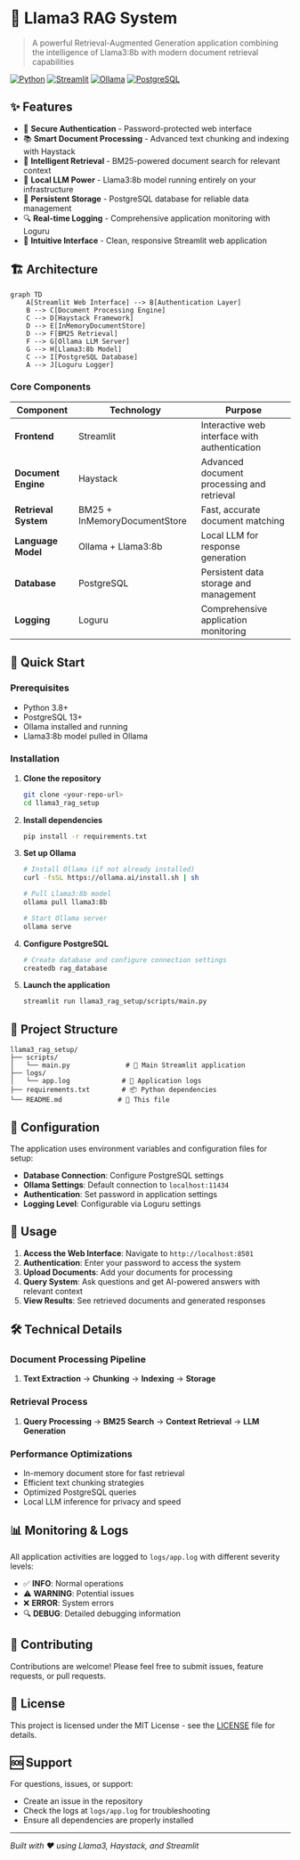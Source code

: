 # 🤖 Llama3 RAG System

> A powerful Retrieval-Augmented Generation application combining the intelligence of Llama3:8b with modern document retrieval capabilities

[![Python](https://img.shields.io/badge/Python-3.8+-blue.svg)](https://python.org)
[![Streamlit](https://img.shields.io/badge/Streamlit-1.28+-red.svg)](https://streamlit.io)
[![Ollama](https://img.shields.io/badge/Ollama-Latest-green.svg)](https://ollama.ai)
[![PostgreSQL](https://img.shields.io/badge/PostgreSQL-13+-blue.svg)](https://postgresql.org)

## ✨ Features

- 🔐 **Secure Authentication** - Password-protected web interface
- 📚 **Smart Document Processing** - Advanced text chunking and indexing with Haystack
- 🎯 **Intelligent Retrieval** - BM25-powered document search for relevant context
- 🦙 **Local LLM Power** - Llama3:8b model running entirely on your infrastructure
- 💾 **Persistent Storage** - PostgreSQL database for reliable data management
- 🔍 **Real-time Logging** - Comprehensive application monitoring with Loguru
- 🎨 **Intuitive Interface** - Clean, responsive Streamlit web application

## 🏗️ Architecture

```mermaid
graph TD
    A[Streamlit Web Interface] --> B[Authentication Layer]
    B --> C[Document Processing Engine]
    C --> D[Haystack Framework]
    D --> E[InMemoryDocumentStore]
    D --> F[BM25 Retrieval]
    F --> G[Ollama LLM Server]
    G --> H[Llama3:8b Model]
    C --> I[PostgreSQL Database]
    A --> J[Loguru Logger]
```

### Core Components

| Component | Technology | Purpose |
|-----------|------------|---------|
| **Frontend** | Streamlit | Interactive web interface with authentication |
| **Document Engine** | Haystack | Advanced document processing and retrieval |
| **Retrieval System** | BM25 + InMemoryDocumentStore | Fast, accurate document matching |
| **Language Model** | Ollama + Llama3:8b | Local LLM for response generation |
| **Database** | PostgreSQL | Persistent data storage and management |
| **Logging** | Loguru | Comprehensive application monitoring |

## 🚀 Quick Start

### Prerequisites

- Python 3.8+
- PostgreSQL 13+
- Ollama installed and running
- Llama3:8b model pulled in Ollama

### Installation

1. **Clone the repository**
   ```bash
   git clone <your-repo-url>
   cd llama3_rag_setup
   ```

2. **Install dependencies**
   ```bash
   pip install -r requirements.txt
   ```

3. **Set up Ollama**
   ```bash
   # Install Ollama (if not already installed)
   curl -fsSL https://ollama.ai/install.sh | sh
   
   # Pull Llama3:8b model
   ollama pull llama3:8b
   
   # Start Ollama server
   ollama serve
   ```

4. **Configure PostgreSQL**
   ```bash
   # Create database and configure connection settings
   createdb rag_database
   ```

5. **Launch the application**
   ```bash
   streamlit run llama3_rag_setup/scripts/main.py
   ```

## 📁 Project Structure

```
llama3_rag_setup/
├── scripts/
│   └── main.py              # 🎯 Main Streamlit application
├── logs/
│   └── app.log             # 📝 Application logs
├── requirements.txt        # 📦 Python dependencies
└── README.md              # 📖 This file
```

## 🔧 Configuration

The application uses environment variables and configuration files for setup:

- **Database Connection**: Configure PostgreSQL settings
- **Ollama Settings**: Default connection to `localhost:11434`
- **Authentication**: Set password in application settings
- **Logging Level**: Configurable via Loguru settings

## 🎯 Usage

1. **Access the Web Interface**: Navigate to `http://localhost:8501`
2. **Authentication**: Enter your password to access the system
3. **Upload Documents**: Add your documents for processing
4. **Query System**: Ask questions and get AI-powered answers with relevant context
5. **View Results**: See retrieved documents and generated responses

## 🛠️ Technical Details

### Document Processing Pipeline
1. **Text Extraction** → **Chunking** → **Indexing** → **Storage**

### Retrieval Process
1. **Query Processing** → **BM25 Search** → **Context Retrieval** → **LLM Generation**

### Performance Optimizations
- In-memory document store for fast retrieval
- Efficient text chunking strategies
- Optimized PostgreSQL queries
- Local LLM inference for privacy and speed

## 📊 Monitoring & Logs

All application activities are logged to `logs/app.log` with different severity levels:
- ✅ **INFO**: Normal operations
- ⚠️ **WARNING**: Potential issues
- ❌ **ERROR**: System errors
- 🔍 **DEBUG**: Detailed debugging information

## 🤝 Contributing

Contributions are welcome! Please feel free to submit issues, feature requests, or pull requests.

## 📄 License

This project is licensed under the MIT License - see the [LICENSE](LICENSE) file for details.

## 🆘 Support

For questions, issues, or support:
- Create an issue in the repository
- Check the logs at `logs/app.log` for troubleshooting
- Ensure all dependencies are properly installed

---

*Built with ❤️ using Llama3, Haystack, and Streamlit*
